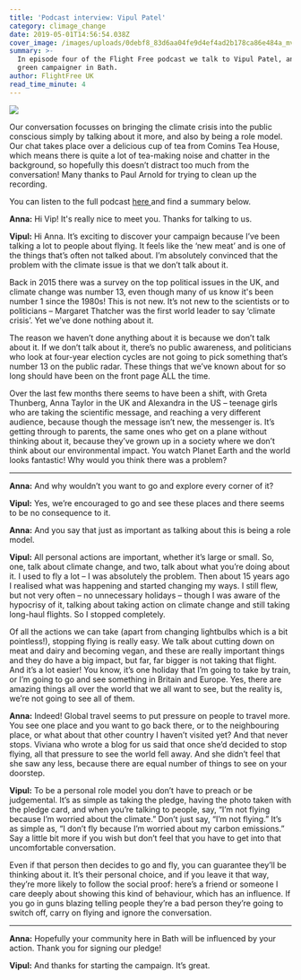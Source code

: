 ```yaml
---
title: 'Podcast interview: Vipul Patel'
category: climage_change
date: 2019-05-01T14:56:54.038Z
cover_image: /images/uploads/0debf8_83d6aa04fe9d4ef4ad2b178ca86e484a_mv2.webp
summary: >-
  In episode four of the Flight Free podcast we talk to Vipul Patel, an active
  green campaigner in Bath. 
author: FlightFree UK
read_time_minute: 4
---
```

![](/images/uploads/0debf8_83d6aa04fe9d4ef4ad2b178ca86e484a_mv2.webp)

Our conversation focusses on bringing the climate crisis into the public conscious simply by talking about it more, and also by being a role model. Our chat takes place over a delicious cup of tea from Comins Tea House, which means there is quite a lot of tea-making noise and chatter in the background, so hopefully this doesn’t distract too much from the conversation! Many thanks to Paul Arnold for trying to clean up the recording.

You can listen to the full podcast [here ](https://www.flightfree.co.uk/podcast/episode/c2c15969/vipul-patel)and find a summary below.

**Anna:** Hi Vip! It's really nice to meet you. Thanks for talking to us.

**Vipul:** Hi Anna. It’s exciting to discover your campaign because I’ve been talking a lot to people about flying. It feels like the ‘new meat’ and is one of the things that’s often not talked about. I’m absolutely convinced that the problem with the climate issue is that we don’t talk about it. 

Back in 2015 there was a survey on the top political issues in the UK, and climate change was number 13, even though many of us know it's been number 1 since the 1980s! This is not new. It’s not new to the scientists or to politicians – Margaret Thatcher was the first world leader to say ‘climate crisis’. Yet we’ve done nothing about it.

The reason we haven’t done anything about it is because we don’t talk about it. If we don’t talk about it, there’s no public awareness, and politicians who look at four-year election cycles are not going to pick something that’s number 13 on the public radar. These things that we’ve known about for so long should have been on the front page ALL the time.

Over the last few months there seems to have been a shift, with Greta Thunberg, Anna Taylor in the UK and Alexandra in the US – teenage girls who are taking the scientific message, and reaching a very different audience, because though the message isn’t new, the messenger is. It’s getting through to parents, the same ones who get on a plane without thinking about it, because they’ve grown up in a society where we don’t think about our environmental impact. You watch Planet Earth and the world looks fantastic! Why would you think there was a problem? 

- - -

**Anna:** And why wouldn’t you want to go and explore every corner of it? 

**Vipul:** Yes, we’re encouraged to go and see these places and there seems to be no consequence to it.

**Anna:** And you say that just as important as talking about this is being a role model.

**Vipul:** All personal actions are important, whether it’s large or small. So, one, talk about climate change, and two, talk about what you’re doing about it. I used to fly a lot – I was absolutely the problem. Then about 15 years ago I realised what was happening and started changing my ways. I still flew, but not very often – no unnecessary holidays – though I was aware of the hypocrisy of it, talking about taking action on climate change and still taking long-haul flights. So I stopped completely. 

Of all the actions we can take (apart from changing lightbulbs which is a bit pointless!), stopping flying is really easy. We talk about cutting down on meat and dairy and becoming vegan, and these are really important things and they do have a big impact, but far, far bigger is not taking that flight. And it’s a lot easier! You know, it’s one holiday that I’m going to take by train, or I’m going to go and see something in Britain and Europe. Yes, there are amazing things all over the world that we all want to see, but the reality is, we’re not going to see all of them.

**Anna:** Indeed! Global travel seems to put pressure on people to travel more. You see one place and you want to go back there, or to the neighbouring place, or what about that other country I haven’t visited yet? And that never stops. Viviana who wrote a blog for us said that once she’d decided to stop flying, all that pressure to see the world fell away. And she didn’t feel that she saw any less, because there are equal number of things to see on your doorstep.

**Vipul:** To be a personal role model you don’t have to preach or be judgemental. It’s as simple as taking the pledge, having the photo taken with the pledge card, and when you’re talking to people, say, “I’m not flying because I’m worried about the climate.” Don’t just say, “I’m not flying.” It’s as simple as, “I don’t fly because I’m worried about my carbon emissions.” Say a little bit more if you wish but don’t feel that you have to get into that uncomfortable conversation. 

Even if that person then decides to go and fly, you can guarantee they’ll be thinking about it. It’s their personal choice, and if you leave it that way, they’re more likely to follow the social proof: here’s a friend or someone I care deeply about showing this kind of behaviour, which has an influence. If you go in guns blazing telling people they’re a bad person they’re going to switch off, carry on flying and ignore the conversation.

- - -

**Anna:** Hopefully your community here in Bath will be influenced by your action. Thank you for signing our pledge!

**Vipul:** And thanks for starting the campaign. It’s great.
